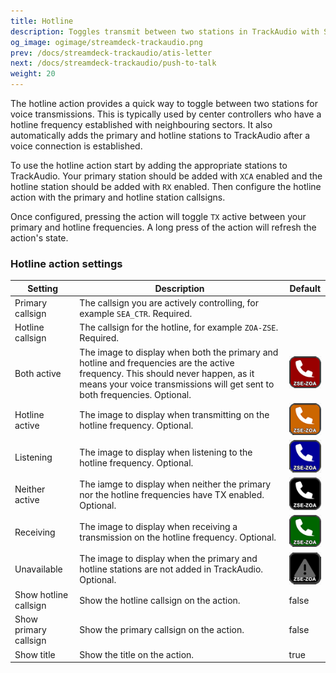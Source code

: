 ```yaml
---
title: Hotline
description: Toggles transmit between two stations in TrackAudio with Stream Deck keys
og_image: ogimage/streamdeck-trackaudio.png
prev: /docs/streamdeck-trackaudio/atis-letter
next: /docs/streamdeck-trackaudio/push-to-talk
weight: 20
---
```


The hotline action provides a quick way to toggle between two stations for voice transmissions. This is typically
used by center controllers who have a hotline frequency established with neighbouring sectors.
It also automatically adds the primary and hotline stations to TrackAudio after a voice connection is established.

To use the hotline action start by adding the appropriate stations to TrackAudio. Your primary station should
be added with `XCA` enabled and the hotline station should be added with `RX` enabled. Then configure the
hotline action with the primary and hotline station callsigns.

Once configured, pressing the action will toggle `TX` active between your primary and hotline frequencies.
A long press of the action will refresh the action's state.

### Hotline action settings <!-- omit from toc -->

| Setting               | Description                                                                                                                                                                                                  | Default                                                 |
| --------------------- | ------------------------------------------------------------------------------------------------------------------------------------------------------------------------------------------------------------ | ------------------------------------------------------- |
| Primary callsign      | The callsign you are actively controlling, for example `SEA_CTR`. Required.                                                                                                                                  |                                                         |
| Hotline callsign      | The callsign for the hotline, for example `ZOA-ZSE`. Required.                                                                                                                                               |                                                         |
| Both active           | The image to display when both the primary and hotline and frequencies are the active frequency. This should never happen, as it means your voice transmissions will get sent to both frequencies. Optional. | ![Handset with red background](hotline-both.png)        |
| Hotline active        | The image to display when transmitting on the hotline frequency. Optional.                                                                                                                                   | ![Handset with orange background](hotline-active.png)   |
| Listening             | The image to display when listening to the hotline frequency. Optional.                                                                                                                                      | ![Handset with blue background](hotline-listening.png)  |
| Neither active        | The iamge to display when neither the primary nor the hotline frequencies have TX enabled. Optional.                                                                                                         | ![Handset with black background](hotline-neither.png)   |
| Receiving             | The image to display when receiving a transmission on the hotline frequency. Optional.                                                                                                                       | ![Handset with green background](hotline-receiving.png) |
| Unavailable           | The image to display when the primary and hotline stations are not added in TrackAudio. Optional.                                                                                                            | ![Warning icon](hotline-unavailable.png)                |
| Show hotline callsign | Show the hotline callsign on the action.                                                                                                                                                                     | false                                                   |
| Show primary callsign | Show the primary callsign on the action.                                                                                                                                                                     | false                                                   |
| Show title            | Show the title on the action.                                                                                                                                                                                | true                                                    |
